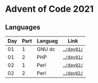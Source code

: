 # Advent of Code 2021

## Languages

| Day  | Part | Languag            | Link                 |
| ---- | ---- | ------------------ | -------------------- |
|  01  |   1  | GNU dc             | [`./day01/`](/day01) |
|  01  |   2  | PHP                | [`./day01/`](/day01) |
|  02  |   1  | Perl               | [`./day02/`](/day02) |
|  02  |   2  | Perl               | [`./day02/`](/day02) |
